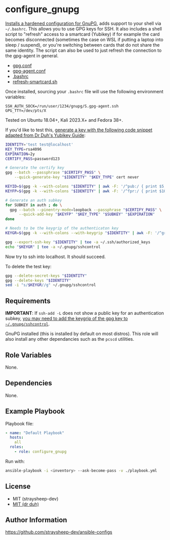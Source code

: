 configure_gnupg
=========

[Installs a hardened configuration for GnuPG](https://github.com/drduh/YubiKey-Guide?tab=readme-ov-file#configuration), adds support to your shell via `~/.bashrc`. This allows you to use GPG keys for SSH. It also includes a shell script to "refresh" access to a smartcard (Yubikey) if for example the card becomes disconnected (sometimes the case on WSL if putting a laptop into sleep / suspend), or you're switching between cards that do not share the same identity. The script can also be used to just refresh the connection to the gpg-agent in general.

- [gpg.conf](https://github.com/drduh/config/blob/master/gpg.conf)
- [gpg-agent.conf](https://github.com/drduh/config/blob/master/gpg-agent.conf)
- [.bashrc](https://github.com/straysheep-dev/linux-configs/blob/main/gnupg/gpg-bashrc)
- [refresh-smartcard.sh](https://github.com/straysheep-dev/linux-configs/blob/main/gnupg/refresh-smartcard.sh)

Once installed, sourcing your `.bashrc` file will use the following environment variables:

```
SSH_AUTH_SOCK=/run/user/1234/gnupg/S.gpg-agent.ssh
GPG_TTY=/dev/pts/X
```

Tested on Ubuntu 18.04+, Kali 2023.X+ and Fedora 38+.

If you'd like to test this, [generate a key with the following code snippet adapted from Dr Duh's Yubikey Guide](https://github.com/drduh/YubiKey-Guide?tab=readme-ov-file#identity):

```bash
IDENTITY='test test@localhost'
KEY_TYPE=rsa4096
EXPIRATION=2y
CERTIFY_PASS=password123

# Generate the certify key
gpg --batch --passphrase "$CERTIFY_PASS" \
    --quick-generate-key "$IDENTITY" "$KEY_TYPE" cert never

KEYID=$(gpg -k --with-colons "$IDENTITY" | awk -F: '/^pub:/ { print $5; exit }')
KEYFP=$(gpg -k --with-colons "$IDENTITY" | awk -F: '/^fpr:/ { print $10; exit }')

# Generate an auth subkey
for SUBKEY in auth ; do \
  gpg --batch --pinentry-mode=loopback --passphrase "$CERTIFY_PASS" \
      --quick-add-key "$KEYFP" "$KEY_TYPE" "$SUBKEY" "$EXPIRATION"
done

# Needs to be the keygrip of the authenticaton key
KEYGR=$(gpg -k --with-colons --with-keygrip "$IDENTITY" | awk -F: '/^grp:/ { print $10 }' | tail -n 1)

gpg --export-ssh-key "$IDENTITY" | tee -a ~/.ssh/authorized_keys
echo "$KEYGR" | tee -a ~/.gnupg/sshcontrol
```

Now try to ssh into localhost. It should succeed.

To delete the test key:

```bash
gpg --delete-secret-keys "$IDENTITY"
gpg --delete-keys "$IDENTITY"
sed -i "s/$KEYGR//g" ~/.gnupg/sshcontrol
```

Requirements
------------

**IMPORTANT**: If `ssh-add -L` does not show a public key for an authentication subkey, [you may need to add the keygrip of the gpg key to `~/.gnupg/sshcontrol`](https://www.gnupg.org/documentation/manuals/gnupg-2.0/Agent-Configuration.html).

GnuPG installed (this is installed by default on most distros). This role will also install any other dependancies such as the `pcscd` utilities.

Role Variables
--------------

None.

Dependencies
------------

None.

Example Playbook
----------------

Playbook file:

```yml
- name: "Default Playbook"
  hosts:
    all
  roles:
    - role: configure_gnupg
```

Run with:

```bash
ansible-playbook -i <inventory> --ask-become-pass -v ./playbook.yml
```

License
-------

- MIT (straysheep-dev)
- [MIT (dr duh)](https://github.com/drduh/YubiKey-Guide?tab=MIT-1-ov-file#readme)

Author Information
------------------

https://github.com/straysheep-dev/ansible-configs
